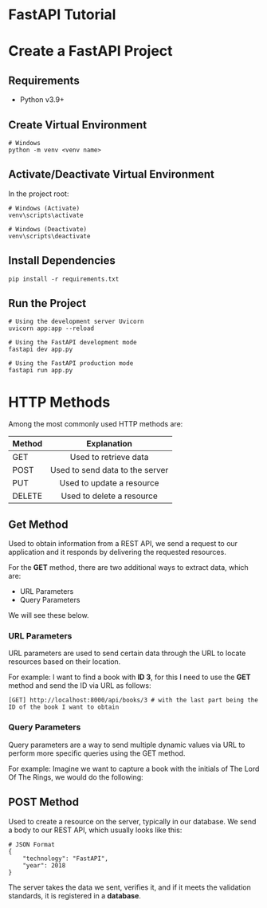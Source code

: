 # FastAPI Tutorial

# Create a FastAPI Project

## Requirements

- Python v3.9+

## Create Virtual Environment

```$
# Windows
python -m venv <venv name>
```

## Activate/Deactivate Virtual Environment

In the project root:

```$
# Windows (Activate)
venv\scripts\activate

# Windows (Deactivate)
venv\scripts\deactivate
```

## Install Dependencies

```$
pip install -r requirements.txt
```

## Run the Project

```$
# Using the development server Uvicorn
uvicorn app:app --reload

# Using the FastAPI development mode
fastapi dev app.py

# Using the FastAPI production mode
fastapi run app.py
```

# HTTP Methods

Among the most commonly used HTTP methods are:

| **Method** |         **Explanation**         |
| :--------- | :-----------------------------: |
| GET        |      Used to retrieve data      |
| POST       | Used to send data to the server |
| PUT        |    Used to update a resource    |
| DELETE     |    Used to delete a resource    |

## Get Method

Used to obtain information from a REST API, we send a request to our application and it responds by delivering the requested resources.

For the **GET** method, there are two additional ways to extract data, which are:

- URL Parameters
- Query Parameters

We will see these below.

### URL Parameters

URL parameters are used to send certain data through the URL to locate resources based on their location.

For example: I want to find a book with **ID 3**, for this I need to use the **GET** method and send the ID via URL as follows:

```$
[GET] http://localhost:8000/api/books/3 # with the last part being the ID of the book I want to obtain
```

### Query Parameters

Query parameters are a way to send multiple dynamic values via URL to perform more specific queries using the GET method.

For example: Imagine we want to capture a book with the initials of The Lord Of The Rings, we would do the following:

## POST Method

Used to create a resource on the server, typically in our database. We send a body to our REST API, which usually looks like this:

```$
# JSON Format
{
    "technology": "FastAPI",
    "year": 2018
}
```

The server takes the data we sent, verifies it, and if it meets the validation standards, it is registered in a **database**.
